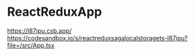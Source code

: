 # ReactReduxApp
https://l87ipu.csb.app/
https://codesandbox.io/s/reactreduxsagalocalstoragets-l87ipu?file=/src/App.tsx
